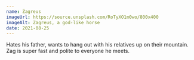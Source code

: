 ```yaml
---
name: Zagreus
imageUrl: https://source.unsplash.com/RoTyXO1m0wo/800x400
imageAlt: Zagreus, a god-like horse
date: 2021-08-25
---
```


Hates his father, wants to hang out with his relatives up on their mountain. Zag is super fast and polite to everyone he meets.